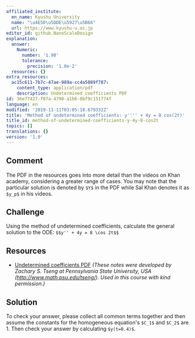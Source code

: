 ```yaml
---
affiliated_institute:
  en_name: Kyushu University
  name: "\u4E5D\u5DDE\u5927\u5B66"
  url: https://www.kyushu-u.ac.jp
editor_id: github.NanoScaleDesign
explanation:
  answer:
    Numeric:
      number: '1.98'
      tolerance:
        precision: '1.0e-2'
  resources: {}
extra_resources:
  ac15c611-7b7c-47ae-989a-cc4a5089f787:
    content_type: application/pdf
    description: Undetermined coefficients PDF
id: 36e77427-f07a-4790-a1b6-0bf9c151774f
language: en
modified: '2019-11-11T03:05:18.679332Z'
title: 'Method of undetermined coefficients: y'''' + 4y = 8 cos(2t)'
title_id: method-of-undetermined-coefficients-y-4y-8-cos2t
topics: []
translations: {}
version: '1.0'
---
```


## Comment
The PDF in the resources goes into more detail than the videos on Khan academy, considering a greater range of cases. You may note that the particular solution is denoted by `$Y$` in the PDF while Sal Khan denotes it as `$y_p$` in his videos.

## Challenge
Using the method of undetermined coefficients, calculate the general solution to the ODE:
`$$y'' + 4y = 8 \cos 2t$$`

## Resources
- [Undetermined coefficients PDF](/api/v0/teachers/github.NanoScaleDesign/resources/public/ac15c611-7b7c-47ae-989a-cc4a5089f787.pdf/ac15c611-7b7c-47ae-989a-cc4a5089f787.pdf) *(These notes were developed by Zachary S. Tseng at Pennsylvania State University, USA (http://www.math.psu.edu/tseng/). Used in this course with kind permission.)*

## Solution
To check your answer, please collect all common terms together and then assume the constants for the homogeneous equation's `$C_1$` and `$C_2$` are 1. Then check your answer by calculating `$y(t=0.4)$`.

